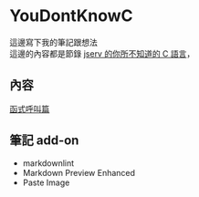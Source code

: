 # YouDontKnowC

這邊寫下我的筆記跟想法  
這邊的內容都是節錄
[jserv 的你所不知道的 C 語言](https://hackmd.io/@sysprog/c-programming?type=view)，

## 內容

[函式呼叫篇](functionCall.md)

## 筆記 add-on

- markdownlint
- Markdown Preview Enhanced
- Paste Image
